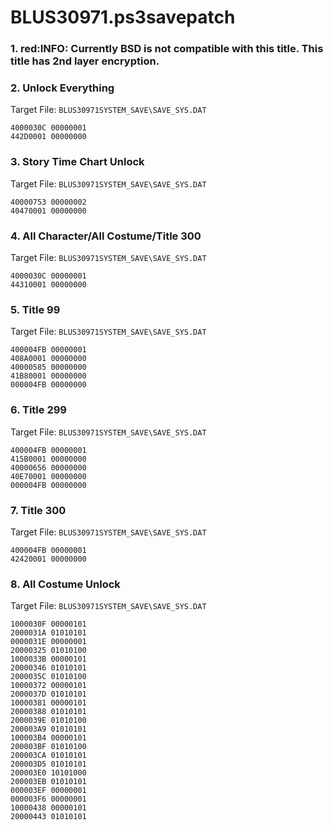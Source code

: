 # BLUS30971.ps3savepatch

### 1. red:INFO: Currently BSD is not compatible with this title. This title has 2nd layer encryption.
### 2. Unlock Everything

Target File: `BLUS30971SYSTEM_SAVE\SAVE_SYS.DAT`

```
4000030C 00000001
442D0001 00000000
```

### 3. Story Time Chart Unlock

Target File: `BLUS30971SYSTEM_SAVE\SAVE_SYS.DAT`

```
40000753 00000002
40470001 00000000
```

### 4. All Character/All Costume/Title 300

Target File: `BLUS30971SYSTEM_SAVE\SAVE_SYS.DAT`

```
4000030C 00000001
44310001 00000000
```

### 5. Title 99

Target File: `BLUS30971SYSTEM_SAVE\SAVE_SYS.DAT`

```
400004FB 00000001
408A0001 00000000
40000585 00000000
41B80001 00000000
000004FB 00000000
```

### 6. Title 299

Target File: `BLUS30971SYSTEM_SAVE\SAVE_SYS.DAT`

```
400004FB 00000001
415B0001 00000000
40000656 00000000
40E70001 00000000
000004FB 00000000
```

### 7. Title 300

Target File: `BLUS30971SYSTEM_SAVE\SAVE_SYS.DAT`

```
400004FB 00000001
42420001 00000000
```

### 8. All Costume Unlock

Target File: `BLUS30971SYSTEM_SAVE\SAVE_SYS.DAT`

```
1000030F 00000101
2000031A 01010101
0000031E 00000001
20000325 01010100
1000033B 00000101
20000346 01010101
2000035C 01010100
10000372 00000101
2000037D 01010101
10000381 00000101
20000388 01010101
2000039E 01010100
200003A9 01010101
100003B4 00000101
200003BF 01010100
200003CA 01010101
200003D5 01010101
200003E0 10101000
200003EB 01010101
000003EF 00000001
000003F6 00000001
10000438 00000101
20000443 01010101
```

